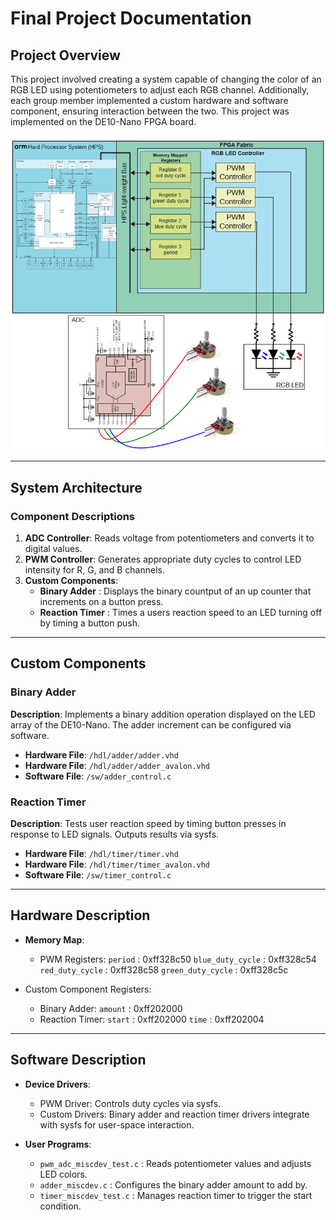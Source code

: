 # Final Project Documentation

## Project Overview
This project involved creating a system capable of changing the color of an RGB LED using potentiometers to adjust each RGB channel. Additionally, each group member implemented a custom hardware and software component, ensuring interaction between the two. This project was implemented on the DE10-Nano FPGA board.

![System Overview](/docs/assets/pwm_system_overview.png)

---

## System Architecture

### Component Descriptions
1. **ADC Controller**: Reads voltage from potentiometers and converts it to digital values.
2. **PWM Controller**: Generates appropriate duty cycles to control LED intensity for R, G, and B channels.
3. **Custom Components**:
   - **Binary Adder** : Displays the binary countput of an up counter that increments on a button press.
   - **Reaction Timer** : Times a users reaction speed to an LED turning off by timing a button push.

---

## Custom Components

### Binary Adder
**Description**: Implements a binary addition operation displayed on the LED array of the DE10-Nano. The adder increment can be configured via software.
- **Hardware File**: `/hdl/adder/adder.vhd`
- **Hardware File**: `/hdl/adder/adder_avalon.vhd`
- **Software File**: `/sw/adder_control.c`

### Reaction Timer
**Description**: Tests user reaction speed by timing button presses in response to LED signals. Outputs results via sysfs.
- **Hardware File**: `/hdl/timer/timer.vhd`
- **Hardware File**: `/hdl/timer/timer_avalon.vhd`
- **Software File**: `/sw/timer_control.c`

---

## Hardware Description
- **Memory Map**:
  - PWM Registers: `period` : 0xff328c50 `blue_duty_cycle` : 0xff328c54 `red_duty_cycle` : 0xff328c58 `green_duty_cycle` : 0xff328c5c  

- Custom Component Registers:
  - Binary Adder:  `amount` : 0xff202000 
  - Reaction Timer: `start` : 0xff202000 `time` : 0xff202004 

---

## Software Description
- **Device Drivers**:
  - PWM Driver: Controls duty cycles via sysfs.
  - Custom Drivers: Binary adder and reaction timer drivers integrate with sysfs for user-space interaction.

- **User Programs**:
  - `pwm_adc_miscdev_test.c`    : Reads potentiometer values and adjusts LED colors.
  - `adder_miscdev.c`           : Configures the binary adder amount to add by.
  - `timer_miscdev_test.c`      : Manages reaction timer to trigger the start condition.
